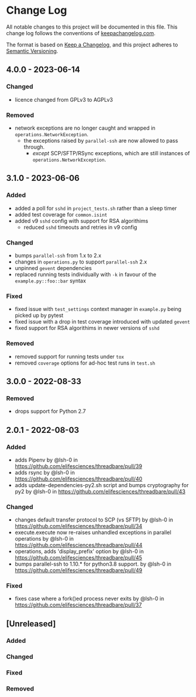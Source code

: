 # Change Log
All notable changes to this project will be documented in this file. This change log follows the conventions of [keepachangelog.com](http://keepachangelog.com/).

The format is based on [Keep a Changelog](https://keepachangelog.com/en/1.0.0/),
and this project adheres to [Semantic Versioning](https://semver.org/spec/v2.0.0.html).

## 4.0.0 - 2023-06-14

### Changed

* licence changed from GPLv3 to AGPLv3

### Removed

* network exceptions are no longer caught and wrapped in `operations.NetworkException`.
    - the exceptions raised by `parallel-ssh` are now allowed to pass through.
        - *except* SCP/SFTP/RSync exceptions, which are still instances of `operations.NetworkException`.

## 3.1.0 - 2023-06-06

### Added

* added a poll for `sshd` in `project_tests.sh` rather than a sleep timer
* added test coverage for `common.isint`
* added v9 `sshd` config with support for RSA algorithims
    - reduced `sshd` timeouts and retries in v9 config

### Changed

* bumps `parallel-ssh` from 1.x to 2.x
* changes in `operations.py` to support `parallel-ssh` 2.x
* unpinned `gevent` dependencies
* replaced running tests individually with `-k` in favour of the `example.py::foo::bar` syntax

### Fixed

* fixed issue with `test_settings` context manager in `example.py` being picked up by pytest
* fixed issue with a drop in test coverage introduced with updated `gevent`
* fixed support for RSA algorithims in newer versions of `sshd`

### Removed

* removed support for running tests under `tox`
* removed `coverage` options for ad-hoc test runs in `test.sh`

## 3.0.0 - 2022-08-33

### Removed

* drops support for Python 2.7

## 2.0.1 - 2022-08-03

### Added

* adds Pipenv by @lsh-0 in https://github.com/elifesciences/threadbare/pull/39
* adds rsync by @lsh-0 in https://github.com/elifesciences/threadbare/pull/40
* adds update-dependencies-py2.sh script and bumps cryptography for py2 by @lsh-0 in https://github.com/elifesciences/threadbare/pull/43

### Changed

* changes default transfer protocol to SCP (vs SFTP) by @lsh-0 in https://github.com/elifesciences/threadbare/pull/34
* execute.execute now re-raises unhandled exceptions in parallel operations by @lsh-0 in https://github.com/elifesciences/threadbare/pull/44
* operations, adds 'display_prefix' option by @lsh-0 in https://github.com/elifesciences/threadbare/pull/45
* bumps parallel-ssh to 1.10.* for python3.8 support. by @lsh-0 in https://github.com/elifesciences/threadbare/pull/49

### Fixed

* fixes case where a fork()ed process never exits by @lsh-0 in https://github.com/elifesciences/threadbare/pull/37

## [Unreleased]

### Added

### Changed

### Fixed

### Removed

